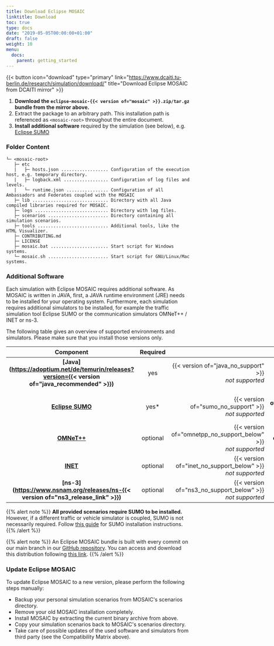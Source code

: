 ```yaml
---
title: Download Eclipse MOSAIC
linktitle: Download
toc: true
type: docs
date: "2019-05-05T00:00:00+01:00"
draft: false
weight: 10
menu:
  docs:
    parent: getting_started
---
```


{{< button icon="download" type="primary" link="https://www.dcaiti.tu-berlin.de/research/simulation/download/" title="Download Eclipse MOSAIC from DCAITI mirror" >}}

1. **Download the `eclipse-mosaic-{{< version of="mosaic" >}}.zip/tar.gz` bundle from the mirror above.**
2. Extract the package to an arbitrary path. This installation path is referenced as `<mosaic-root>` throughout the entire document.
3. **Install additional software** required by the simulation (see below), e.g. [Eclipse SUMO](https://www.eclipse.org/sumo)

### Folder Content

```plaintext
└─ <mosaic-root>
   ├─ etc
   |   ├─ hosts.json .................. Configuration of the execution host, e.g. temporary directory.
   |   ├─ logback.xml ................. Configuration of log files and levels.
   |   └─ runtime.json ................ Configuration of all Ambassadors and Federates coupled with the MOSAIC
   ├─ lib ............................. Directory with all Java compiled libraries required for MOSAIC.
   ├─ logs ............................ Directory with log files.
   ├─ scenarios ....................... Directory containing all simulation scenarios.
   ├─ tools ........................... Additional tools, like the HTML Visualizer.
   ├─ CONTRIBUTING.md 
   ├─ LICENSE 
   ├─ mosaic.bat ...................... Start script for Windows systems.
   └─ mosaic.sh ....................... Start script for GNU/Linux/Mac systems.
```

### Additional Software

Each simulation with Eclipse MOSAIC requires additional software. As MOSAIC is written in JAVA, first, a JAVA runtime environment (JRE)
needs to be installed for your operating system.
Furthermore, each simulation requires additional simulators to be installed, for example the traffic simulation tool Eclipse SUMO or the
communication simulators OMNeT++ / INET or ns-3.

The following table gives an overview of supported environments and simulators. Please make sure that you install those versions only.

<style>
table {
  display: table;
}
</style>

|                                             Component                                              | Required |                                                                    |                         Version                         |                                                                      |
|:--------------------------------------------------------------------------------------------------:|:--------:|-------------------------------------------------------------------:|:-------------------------------------------------------:|:---------------------------------------------------------------------|
| **[Java](https://adoptium.net/de/temurin/releases?version={{< version of="java_recommended" >}})** |   yes    |          {{< version of="java_no_support" >}}<br/> _not supported_ |     **{{< version of="java" >}}** <br/> _supported_     | {{< version of="java_limited_support" >}} <br/> _not tested_         |
|                                                                                                    |          |                                                                    |                                                         |                                                                      |
|                          **[Eclipse SUMO](https://www.eclipse.dev/sumo)**                          |   yes*   |          {{< version of="sumo_no_support" >}}<br/> _not supported_ | **{{< version of="sumo_support" >}}** <br/> _supported_ | {{< version of="sumo_not_tested" >}} <br/> _not tested_              |
|                          **[OMNeT++](https://omnetpp.org/download/old)**                           | optional | {{< version of="omnetpp_no_support_below" >}}<br/> _not supported_ |   **{{< version of="omnetpp" >}}** <br/> _supported_    | {{< version of="omnetpp_no_support_above" >}} <br/>  _not supported_ |
|                         **[INET](https://inet.omnetpp.org/Download.html)**                         | optional |    {{< version of="inet_no_support_below" >}}<br/> _not supported_ |     **{{< version of="inet" >}}** <br/> _supported_     | {{< version of="inet_no_support_above" >}} <br/> _not supported_     |
|        **[ns-3](https://www.nsnam.org/releases/ns-{{< version of="ns3_release_link" >}})**         | optional |     {{< version of="ns3_no_support_below" >}}<br/> _not supported_ |     **{{< version of="ns3" >}}** <br/> _supported_      | {{< version of="ns3_not_tested" >}} <br/> _not tested_               |

{{% alert note %}}
**All provided scenarios require SUMO to be installed.** However, if a different traffic or vehicle simulator
is coupled, SUMO is not necessarily required. Follow [this guide](/docs/simulators/traffic_simulator_sumo) for SUMO installation instructions.
{{% /alert %}}

{{% alert note %}}
An Eclipse MOSAIC bundle is built with every commit on our main branch in
our [<i class="fab fa-github"></i> GitHub repository</a>](https://github.com/eclipse-mosaic/mosaic). You
can access and download this distribution following [this link](https://ci.eclipse.org/mosaic/job/mosaic/job/main/).
{{% /alert %}}

### Update Eclipse MOSAIC

To update Eclipse MOSAIC to a new version, please perform the following steps manually:

* Backup your personal simulation scenarios from MOSAIC's scenarios directory.
* Remove your old MOSAIC installation completely.
* Install MOSAIC by extracting the current binary archive from above.
* Copy your simulation scenarios back to MOSAIC's scenarios directory.
* Take care of possible updates of the used software and simulators from third party (see the Compatibility Matrix above).